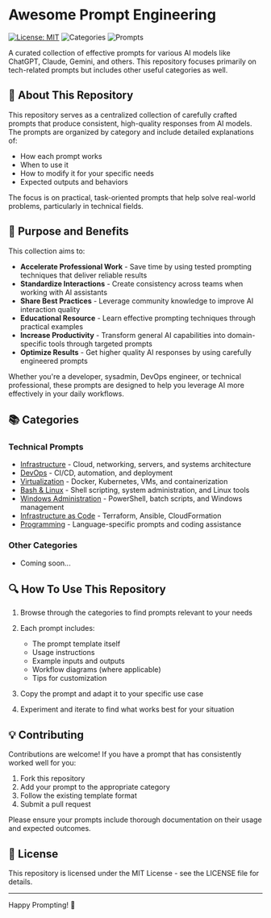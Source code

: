 # Awesome Prompt Engineering

[![License: MIT](https://img.shields.io/badge/License-MIT-yellow.svg)](https://opensource.org/licenses/MIT)
![Categories](https://img.shields.io/badge/Categories-10+-blue)
![Prompts](https://img.shields.io/badge/Prompts-50+-green)

A curated collection of effective prompts for various AI models like ChatGPT, Claude, Gemini, and others. This repository focuses primarily on tech-related prompts but includes other useful categories as well.

## 🌟 About This Repository

This repository serves as a centralized collection of carefully crafted prompts that produce consistent, high-quality responses from AI models. The prompts are organized by category and include detailed explanations of:

- How each prompt works
- When to use it
- How to modify it for your specific needs
- Expected outputs and behaviors

The focus is on practical, task-oriented prompts that help solve real-world problems, particularly in technical fields.

## 🎯 Purpose and Benefits

This collection aims to:

- **Accelerate Professional Work** - Save time by using tested prompting techniques that deliver reliable results
- **Standardize Interactions** - Create consistency across teams when working with AI assistants
- **Share Best Practices** - Leverage community knowledge to improve AI interaction quality
- **Educational Resource** - Learn effective prompting techniques through practical examples
- **Increase Productivity** - Transform general AI capabilities into domain-specific tools through targeted prompts
- **Optimize Results** - Get higher quality AI responses by using carefully engineered prompts

Whether you're a developer, sysadmin, DevOps engineer, or technical professional, these prompts are designed to help you leverage AI more effectively in your daily workflows.

## 📚 Categories

### Technical Prompts

- [Infrastructure](./tech/infrastructure/README.md) - Cloud, networking, servers, and systems architecture
- [DevOps](./tech/devops/README.md) - CI/CD, automation, and deployment
- [Virtualization](./tech/virtualization/README.md) - Docker, Kubernetes, VMs, and containerization
- [Bash & Linux](./tech/bash-linux/README.md) - Shell scripting, system administration, and Linux tools
- [Windows Administration](./tech/windows/README.md) - PowerShell, batch scripts, and Windows management
- [Infrastructure as Code](./tech/iac/README.md) - Terraform, Ansible, CloudFormation
- [Programming](./tech/programming/README.md) - Language-specific prompts and coding assistance

### Other Categories

- Coming soon...

## 🔍 How To Use This Repository

1. Browse through the categories to find prompts relevant to your needs
2. Each prompt includes:
   - The prompt template itself
   - Usage instructions
   - Example inputs and outputs
   - Workflow diagrams (where applicable)
   - Tips for customization

3. Copy the prompt and adapt it to your specific use case
4. Experiment and iterate to find what works best for your situation

## 💡 Contributing

Contributions are welcome! If you have a prompt that has consistently worked well for you:

1. Fork this repository
2. Add your prompt to the appropriate category
3. Follow the existing template format
4. Submit a pull request

Please ensure your prompts include thorough documentation on their usage and expected outcomes.

## 📃 License

This repository is licensed under the MIT License - see the LICENSE file for details.

---

Happy Prompting! 🚀